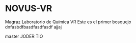 # NOVUS-VR
Magraz
Laboratorio de Química VR
Este es el primer bosquejo
dnfasbdfbasdfasdfasdf
ajjaj


 master
JODER TIO

